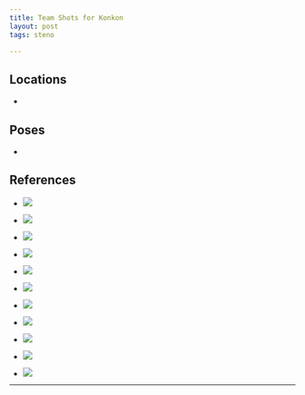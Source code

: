 ```yaml
---
title: Team Shots for Konkon
layout: post
tags: steno

---
```




## Locations

- 


## Poses

* 


## References

* ![](http://i.imgur.com/UTIb8Nn.jpg)

* ![](http://i.imgur.com/7ctHkmi.png)

* ![](http://i.imgur.com/QHKA8r6.png)

* ![](http://i.imgur.com/2ARp2Kr.png)

* ![](https://i.imgur.com/JTROnwR.png)

* ![](https://i.imgur.com/ElQGbLT.png)

* ![](https://i.imgur.com/nR5sYF9.jpg)

* ![](https://i.imgur.com/BoXYHze.png)

* ![](https://i.imgur.com/4P8ZMd7.png)

* ![](https://i.imgur.com/yWEdr6S.png)

* ![](https://i.imgur.com/5QUXv2L.png)



---